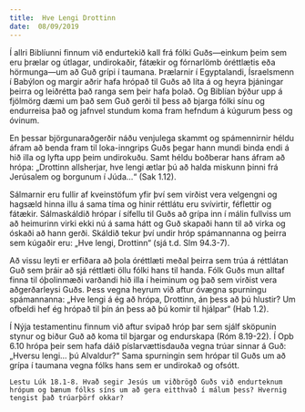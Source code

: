 ```yaml
---
title:  Hve Lengi Drottinn
date:  08/09/2019
---
```


Í allri Biblíunni finnum við endurtekið kall frá fólki Guðs—einkum þeim sem eru þrælar og útlagar, undirokaðir, fátækir og fórnarlömb óréttlætis eða hörmunga—um að Guð grípi í taumana. Þrælarnir í Egyptalandi, Ísraelsmenn í Babýlon og margir aðrir hafa hrópað til Guðs að líta á og heyra þjáningar þeirra og leiðrétta það ranga sem þeir hafa þolað. Og Biblían býður upp á fjölmörg dæmi um það sem Guð gerði til þess að bjarga fólki sínu og endurreisa það og jafnvel stundum koma fram hefndum á kúgurum þess og óvinum.

En þessar björgunaraðgerðir náðu venjulega skammt og spámennirnir héldu áfram að benda fram til loka-inngrips Guðs þegar hann mundi binda endi á hið illa og lyfta upp þeim undirokuðu. Samt héldu boðberar hans áfram að hrópa: „Drottinn allsherjar, hve lengi ætlar þú að halda miskunn þinni frá Jerúsalem og borgunum í Júda...“ (Sak 1.12).

Sálmarnir eru fullir af kveinstöfum yfir því sem virðist vera velgengni og hagsæld hinna illu á sama tíma og hinir réttlátu eru svívirtir, féflettir og fátækir. Sálmaskáldið hrópar í sífellu til Guðs að grípa inn í málin fullviss um að heimurinn virki ekki nú á sama hátt og Guð skapaði hann til að virka og óskaði að hann gerði. Skáldið tekur því undir hróp spámannanna og þeirra sem kúgaðir eru: „Hve lengi, Drottinn“ (sjá t.d. Slm 94.3-7).

Að vissu leyti er erfiðara að þola óréttlæti meðal þeirra sem trúa á réttlátan Guð sem þráir að sjá réttlæti öllu fólki hans til handa. Fólk Guðs mun alltaf finna til óþolinmæði varðandi hið illa í heiminum og það sem virðist vera aðgerðarleysi Guðs. Þess vegna heyrum við aftur óvægna spurningu spámannanna: „Hve lengi á ég að hrópa, Drottinn, án þess að þú hlustir? Um ofbeldi hef ég hrópað til þín án þess að þú komir til hjálpar“ (Hab 1.2).

Í Nýja testamentinu finnum við aftur svipað hróp þar sem sjálf sköpunin stynur og biður Guð að koma til bjargar og endurskapa (Róm 8.19-22). Í Opb 6.10 hrópa þeir sem hafa dáið píslarvættisdauða vegna trúar sinnar á Guð: „Hversu lengi... þú Alvaldur?“ Sama spurningin sem hrópar til Guðs um að grípa í taumana vegna fólks hans sem er undirokað og ofsótt.

`Lestu Lúk 18.1-8. Hvað segir Jesús um viðbrögð Guðs við endurteknum hrópum og bænum fólks síns um að gera eitthvað í málum þess? Hvernig tengist það trúarþörf okkar?`